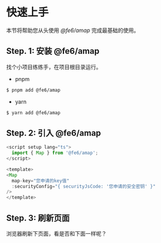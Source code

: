 # 快速上手

本节将帮助您从头使用 *@fe6/amap* 完成最基础的使用。

## Step. 1: 安装 @fe6/amap

找个小项目练练手，在项目根目录运行。

- pnpm 

``` bash
$ pnpm add @fe6/amap
```

- yarn 

``` bash
$ yarn add @fe6/amap
```

## Step. 2: 引入 @fe6/amap

```js
<script setup lang="ts">
  import { Map } from '@fe6/amap';
</script>
```

```js
<template>
<Map
  map-key="您申请的key值"
  :securityConfig="{ securityJsCode: '您申请的安全密钥' }"
/>
</template>
```

## Step. 3: 刷新页面

浏览器刷新下页面，看是否和下面一样呢？

<div style="width:100%;height: 200px">
  <Map
    map-key="e37740bc1cc102bdc13fe10b02d82de6"
    :securityConfig="{ securityJsCode: '618328f70209e0ce7566f84258326f5d' }"
  />
</div>

<script setup lang="ts">
  import { Map } from '../../components';
</script>
